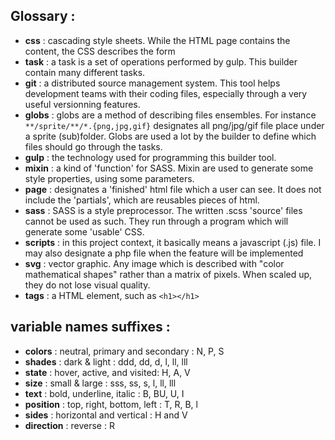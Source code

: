## Glossary :

- **css** : cascading style sheets. While the HTML page contains the content, the CSS describes the form
- **task** : a task is a set of operations performed by gulp. This builder contain many different tasks.
- **git** : a distributed source management system. This tool helps development teams with their coding files, especially through a very useful versionning features.
- **globs** : globs are a method of describing files ensembles. For instance `**/sprite/**/*.{png,jpg,gif}` designates all png/jpg/gif file place under a sprite (sub)folder.
	Globs are used a lot by the builder to define which files should go through the tasks.
- **gulp** : the technology used for programming this builder tool.
- **mixin** : a kind of 'function' for SASS. Mixin are used to generate some style properties, using some parameters.
- **page** : designates a 'finished' html file which a user can see. It does not include the 'partials', which are reusables pieces of html.
- **sass** : SASS is a style preprocessor. The written .scss 'source' files cannot be used as such. They run through a program which will generate some 'usable' CSS.
- **scripts** : in this project context, it basically means a javascript (.js) file. I may also designate a php file when the feature will be implemented
- **svg** : vector graphic. Any image which is described with "color mathematical shapes" rather than a matrix of pixels. When scaled up, they do not lose visual quality.
- **tags** : a HTML element, such as `<h1></h1>`

## variable names suffixes :

- **colors** : neutral, primary and secondary : N, P, S
- **shades** : dark & light : ddd, dd, d, l, ll, lll
- **state** : hover, active, and visited: H, A, V 
- **size** : small & large : sss, ss, s, l, ll, lll
- **text** : bold, underline, italic : B, BU, U, I
- **position** : top, right, bottom, left : T, R, B, l
- **sides** : horizontal and vertical : H and V
- **direction** : reverse : R